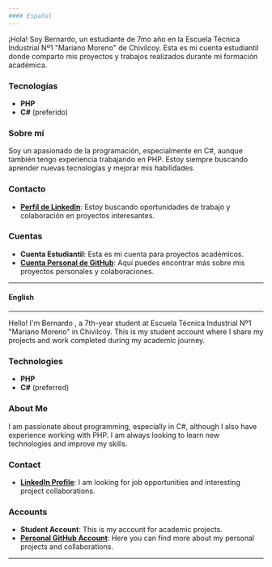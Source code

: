 ```yaml
---
#### Español
---
```

¡Hola! Soy Bernardo, un estudiante de 7mo año en la Escuela Técnica Industrial Nº1 "Mariano Moreno" de Chivilcoy. Esta es mi cuenta estudiantil donde comparto mis proyectos y trabajos realizados durante mi formación académica.

### Tecnologías
- **PHP**
- **C#** (preferido)

### Sobre mí
Soy un apasionado de la programación, especialmente en C#, aunque también tengo experiencia trabajando en PHP. Estoy siempre buscando aprender nuevas tecnologías y mejorar mis habilidades.

### Contacto
- **[Perfil de LinkedIn](https://www.linkedin.com/in/bernardo-gonzalez-erramuspe/)**: Estoy buscando oportunidades de trabajo y colaboración en proyectos interesantes.

### Cuentas
- **Cuenta Estudiantil**: Esta es mi cuenta para proyectos académicos.
- **[Cuenta Personal de GitHub](https://github.com/tu-cuenta-personal)**: Aquí puedes encontrar más sobre mis proyectos personales y colaboraciones.

---
#### English
---

Hello! I'm Bernardo , a 7th-year student at Escuela Técnica Industrial Nº1 "Mariano Moreno" in Chivilcoy. This is my student account where I share my projects and work completed during my academic journey.

### Technologies
- **PHP**
- **C#** (preferred)

### About Me
I am passionate about programming, especially in C#, although I also have experience working with PHP. I am always looking to learn new technologies and improve my skills.

### Contact
- **[LinkedIn Profile](https://www.linkedin.com/in/bernardo-gonzalez-erramuspe/)**: I am looking for job opportunities and interesting project collaborations.

### Accounts
- **Student Account**: This is my account for academic projects.
- **[Personal GitHub Account](https://github.com/your-personal-account)**: Here you can find more about my personal projects and collaborations.

---
